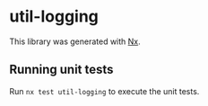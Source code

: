 # util-logging

This library was generated with [Nx](https://nx.dev).

## Running unit tests

Run `nx test util-logging` to execute the unit tests.
